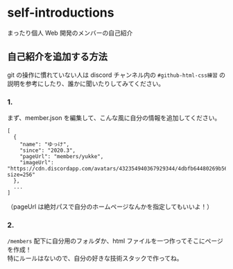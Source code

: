# self-introductions

まったり個人 Web 開発のメンバーの自己紹介

## 自己紹介を追加する方法

git の操作に慣れていない人は discord チャンネル内の `#github-html-css練習` の説明を参考にしたり、誰かに聞いたりしてみてください。

### 1.

まず、member.json を編集して、こんな風に自分の情報を追加してください。

```
[
  {
    "name": "ゆっけ",
    "since": "2020.3",
    "pageUrl": "members/yukke",
    "imageUrl": "https://cdn.discordapp.com/avatars/432354940367929344/4dbfb64480269b56131f0f633953de08.png?size=256"
  },
  ...
]
```

（pageUrl は絶対パスで自分のホームページなんかを指定してもいいよ！）

### 2.

`/members` 配下に自分用のフォルダか、html ファイルを一つ作ってそこにページを作成！  
 特にルールはないので、自分の好きな技術スタックで作ってね。
